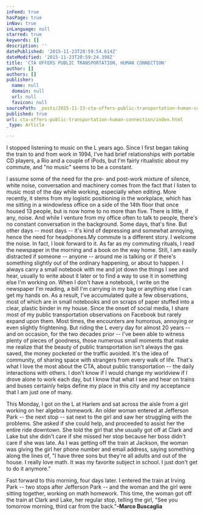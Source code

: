 ```yaml
---
inFeed: true
hasPage: true
inNav: true
inLanguage: null
starred: true
keywords: []
description: ''
datePublished: '2015-11-23T20:59:54.614Z'
dateModified: '2015-11-23T20:59:24.398Z'
title: 'CTA OFFERS PUBLIC TRANSPORTATION, HUMAN CONNECTION'
author: []
authors: []
publisher:
  name: null
  domain: null
  url: null
  favicon: null
sourcePath: _posts/2015-11-23-cta-offers-public-transportation-human-connection.md
published: true
url: cta-offers-public-transportation-human-connection/index.html
_type: Article

---
```

I stopped listening to music on the L years ago. Since I first began taking the train to and from work in 1994, I've had brief relationships with portable CD players, a Rio and a couple of iPods, but I'm fairly ritualistic about my commute, and "no music" seems to be a constant.

I assume some of the need for the pre- and post-work mixture of silence, white noise, conversation and machinery comes from the fact that I listen to music most of the day while working, especially when editing. More recently, it stems from my logistic positioning in the workplace, which has me sitting in a windowless office on a side of the 14th floor that once housed 13 people, but is now home to no more than five. There is little, if any, noise. And while I venture from my office often to talk to people, there's no constant conversation in the background. Some days, that's fine. But other days -- most days -- it's kind of depressing and somewhat annoying, hence the need for headphones.My commute is a different story. I welcome the noise. In fact, I look forward to it. As far as my commuting rituals, I read the newspaper in the morning and a book on the way home. Still, I am easily distracted if someone -- anyone -- around me is talking or if there's something slightly out of the ordinary happening, or about to happen. I always carry a small notebook with me and jot down the things I see and hear, usually to write about it later or to find a way to use it in something else I'm working on. When I don't have a notebook, I write on the newspaper I'm reading, a bill I'm carrying in my bag or anything else I can get my hands on. As a result, I've accumulated quite a few observations, most of which are in small notebooks and on scraps of paper stuffed into a clear, plastic binder in my house. Since the onset of social media, I share most of my public transportation observations on Facebook but rarely expand upon them. Most times, the encounters are humorous, annoying or even slightly frightening. But riding the L every day for almost 20 years -- and on occasion, for the two decades prior  -- I've been able to witness plenty of pieces of goodness, those numerous small moments that make me realize that the beauty of public transportation isn't always the gas saved, the money pocketed or the traffic avoided. It's the idea of community, of sharing space with strangers from every walk of life. That's what I love the most about the CTA, about public transportation -- the daily interactions with others. I don't know if I would change my worldview if I drove alone to work each day, but I know that what I see and hear on trains and buses certainly helps define my place in this city and my acceptance that I am just one of many.

This Monday, I got on the L at Harlem and sat across the aisle from a girl working on her algebra homework. An older woman entered at Jefferson Park -- the next stop -- sat next to the girl and saw her struggling with the problems. She asked if she could help, and proceeded to assist her the entire ride downtown. She told the girl that she usually got off at Clark and Lake but she didn't care if she missed her stop because her boss didn't care if she was late. As I was getting off the train at Jackson, the woman was giving the girl her phone number and email address, saying something along the lines of, "I have three sons but they're all adults and out of the house. I really love math. It was my favorite subject in school. I just don't get to do it anymore."

Fast forward to this morning, four days later. I entered the train at Irving Park -- two stops after Jefferson Park -- and the woman and the girl were sitting together, working on math homework. This time, the woman got off the train at Clark and Lake, her regular stop, telling the girl, "See you tomorrow morning, third car from the back."______-Marco Buscaglia______